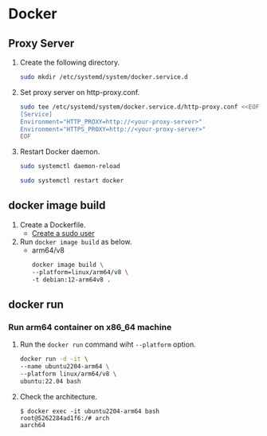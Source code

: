 # Docker
## Proxy Server
1. Create the following directory.
   ```sh
   sudo mkdir /etc/systemd/system/docker.service.d
   ```
1. Set proxy server on http-proxy.conf.
   ```sh
   sudo tee /etc/systemd/system/docker.service.d/http-proxy.conf <<EOF
   [Service]
   Environment="HTTP_PROXY=http://<your-proxy-server>"
   Environment="HTTPS_PROXY=http://<your-proxy-server>"
   EOF
   ```
1. Restart Docker daemon.
   ```sh
   sudo systemctl daemon-reload
   ```
   ```sh
   sudo systemctl restart docker
   ```

## docker image build
1. Create a Dockerfile.
   - [Create a sudo user](../file/Dockerfile/debian12/sudo/Dockerfile)
1. Run `docker image build` as below.
   - arm64/v8
     ```sh
     docker image build \
     --platform=linux/arm64/v8 \
     -t debian:12-arm64v8 .
     ```

## docker run
### Run arm64 container on x86_64 machine
1. Run the `docker run` command wiht `--platform` option.
   ```sh
   docker run -d -it \
   --name ubuntu2204-arm64 \
   --platform linux/arm64/v8 \
   ubuntu:22.04 bash
   ```
1. Check the architecture.
   ```
   $ docker exec -it ubuntu2204-arm64 bash
   root@5262284ad1f6:/# arch 
   aarch64
   ```
